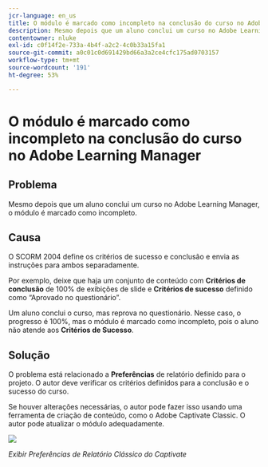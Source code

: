 ```yaml
---
jcr-language: en_us
title: O módulo é marcado como incompleto na conclusão do curso no Adobe Learning Manager
description: Mesmo depois que um aluno conclui um curso no Adobe Learning Manager, o módulo é marcado como incompleto.
contentowner: nluke
exl-id: c0f14f2e-733a-4b4f-a2c2-4c0b33a15fa1
source-git-commit: a0c01c0d691429bd66a3a2ce4cfc175ad0703157
workflow-type: tm+mt
source-wordcount: '191'
ht-degree: 53%

---
```


# O módulo é marcado como incompleto na conclusão do curso no Adobe Learning Manager

## Problema

Mesmo depois que um aluno conclui um curso no Adobe Learning Manager, o módulo é marcado como incompleto.

## Causa

O SCORM 2004 define os critérios de sucesso e conclusão e envia as instruções para ambos separadamente.

Por exemplo, deixe que haja um conjunto de conteúdo com **Critérios de conclusão** de 100% de exibições de slide e **Critérios de sucesso** definido como “Aprovado no questionário”.

Um aluno conclui o curso, mas reprova no questionário. Nesse caso, o progresso é 100%, mas o módulo é marcado como incompleto, pois o aluno não atende aos **Critérios de Sucesso**.

## Solução

O problema está relacionado a **Preferências** de relatório definido para o projeto. O autor deve verificar os critérios definidos para a conclusão e o sucesso do curso.

Se houver alterações necessárias, o autor pode fazer isso usando uma ferramenta de criação de conteúdo, como o Adobe Captivate Classic. O autor pode atualizar o módulo adequadamente.

![](assets/scorm.png)

*Exibir Preferências de Relatório Clássico do Captivate*
